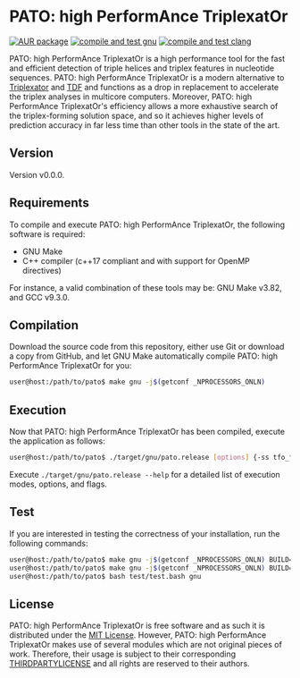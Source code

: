 # PATO: high PerformAnce TriplexatOr
[![AUR package](https://repology.org/badge/version-for-repo/aur/pato.svg)](https://repology.org/project/pato/versions)
[![compile and test gnu](https://github.com/amatria/pato/actions/workflows/compile-and-test-gnu.yml/badge.svg)](https://github.com/amatria/pato/actions/workflows/compile-and-test-gnu.yml)
[![compile and test clang](https://github.com/amatria/pato/actions/workflows/compile-and-test-clang.yml/badge.svg)](https://github.com/amatria/pato/actions/workflows/compile-and-test-clang.yml)

PATO: high PerformAnce TriplexatOr is a high performance tool for the fast and efficient detection of triple helices and triplex features in nucleotide sequences. PATO: high PerformAnce TriplexatOr is a modern alternative to [Triplexator](https://github.com/Gurado/triplexator) and [TDF](https://github.com/CostaLab/reg-gen) and functions as a drop in replacement to accelerate the triplex analyses in multicore computers. Moreover, PATO: high PerformAnce TriplexatOr's efficiency allows a more exhaustive search of the triplex-forming solution space, and so it achieves higher levels of prediction accuracy in far less time than other tools in the state of the art.

## Version
Version v0.0.0.

## Requirements
To compile and execute PATO: high PerformAnce TriplexatOr, the following software is required:
* GNU Make
* C++ compiler (c++17 compliant and with support for OpenMP directives)

For instance, a valid combination of these tools may be: GNU Make v3.82, and GCC v9.3.0.

## Compilation
Download the source code from this repository, either use Git or download a copy from GitHub, and let GNU Make automatically compile PATO: high PerformAnce TriplexatOr for you:
```bash
user@host:/path/to/pato$ make gnu -j$(getconf _NPROCESSORS_ONLN)
```

## Execution
Now that PATO: high PerformAnce TriplexatOr has been compiled, execute the application as follows:
```bash
user@host:/path/to/pato$ ./target/gnu/pato.release [options] {-ss tfo_file | -ds tts_file | -ss tfo_file -ds tts_file}
```

Execute `./target/gnu/pato.release --help` for a detailed list of execution modes, options, and flags.

## Test
If you are interested in testing the correctness of your installation, run the following commands:
```bash
user@host:/path/to/pato$ make gnu -j$(getconf _NPROCESSORS_ONLN) BUILD=release
user@host:/path/to/pato$ make gnu -j$(getconf _NPROCESSORS_ONLN) BUILD=serial
user@host:/path/to/pato$ bash test/test.bash gnu
```

## License
PATO: high PerformAnce TriplexatOr is free software and as such it is distributed under the [MIT License](LICENSE). However, PATO: high PerformAnce TriplexatOr makes use of several modules which are not original pieces of work. Therefore, their usage is subject to their corresponding [THIRDPARTYLICENSE](THIRDPARTYLICENSES) and all rights are reserved to their authors.
